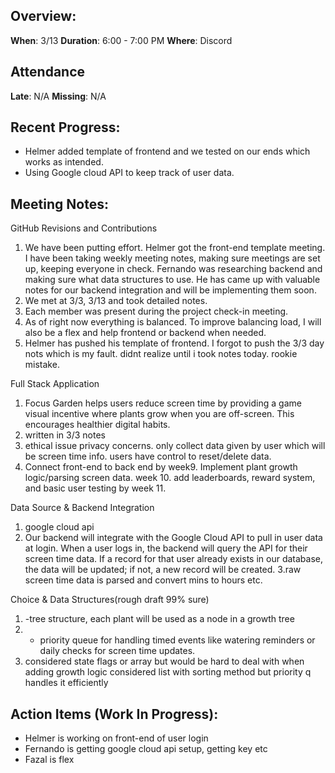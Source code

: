 ## Overview:
**When**:  3/13
**Duration**:  6:00 - 7:00 PM
**Where**:  Discord

## Attendance
**Late**: N/A
**Missing**: N/A

## Recent Progress:
- Helmer added template of frontend and we tested on our ends which works as intended.
- Using Google cloud API to keep track of user data. 

## Meeting Notes: 
GitHub Revisions and Contributions
1. We have been putting effort. Helmer got the front-end template meeting. I have been taking weekly meeting notes, making sure meetings are set up, keeping everyone in check. Fernando was researching backend and making sure what data structures to use. He has came up with valuable notes for our backend integration and will be implementing them soon.
2. We met at 3/3, 3/13 and took detailed notes.
3. Each member was present during the project check-in meeting.
4.  As of right now everything is balanced. To improve balancing load, I will also be a flex and help frontend or backend when needed.
5. Helmer has pushed his template of frontend. I forgot to push the 3/3 day nots which is my fault. didnt realize until i took notes today. rookie mistake.


Full Stack Application
1. Focus Garden helps users reduce screen time by providing a game visual incentive where plants grow when you are off-screen. This encourages healthier digital habits.
2. written in 3/3 notes
3.  ethical issue privacy concerns. only collect data given by user which will be screen time info. users have control to reset/delete data.
4. Connect front-end to back end by week9.  Implement plant growth logic/parsing screen data. week 10. add leaderboards, reward system, and basic user testing by week 11.

Data Source & Backend Integration
1. google cloud api
2. Our backend will integrate with the Google Cloud API to pull in user data at login. When a user logs in, the backend will query the API for their screen time data. If a record for that user already exists in our database, the data will be updated; if not, a new record will be created. 
3.raw screen time data is parsed and convert mins to hours etc. 

Choice & Data Structures(rough draft 99% sure)
1. -tree structure, each plant will be used as a node in a growth tree
2. - priority queue for handling timed events like watering reminders or daily checks for screen time updates.
3. considered state flags or array but would be hard to deal with when adding growth logic
considered list with sorting method but priority q handles it efficiently

## Action Items (Work In Progress):
- Helmer is working on front-end of user login
- Fernando is getting google cloud api setup, getting key etc
- Fazal is flex

